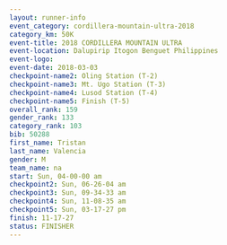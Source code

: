 ```yaml
---
layout: runner-info 
event_category: cordillera-mountain-ultra-2018 
category_km: 50K 
event-title: 2018 CORDILLERA MOUNTAIN ULTRA 
event-location: Dalupirip Itogon Benguet Philippines 
event-logo: 
event-date: 2018-03-03 
checkpoint-name2: Oling Station (T-2) 
checkpoint-name3: Mt. Ugo Station (T-3) 
checkpoint-name4: Lusod Station (T-4) 
checkpoint-name5: Finish (T-5) 
overall_rank: 159
gender_rank: 133
category_rank: 103
bib: 50288
first_name: Tristan
last_name: Valencia
gender: M
team_name: na
start: Sun, 04-00-00 am
checkpoint2: Sun, 06-26-04 am
checkpoint3: Sun, 09-34-33 am
checkpoint4: Sun, 11-08-35 am
checkpoint5: Sun, 03-17-27 pm
finish: 11-17-27
status: FINISHER
---
```

